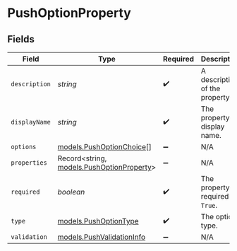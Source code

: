 # PushOptionProperty


## Fields

| Field                                                                        | Type                                                                         | Required                                                                     | Description                                                                  |
| ---------------------------------------------------------------------------- | ---------------------------------------------------------------------------- | ---------------------------------------------------------------------------- | ---------------------------------------------------------------------------- |
| `description`                                                                | *string*                                                                     | :heavy_check_mark:                                                           | A description of the property.                                               |
| `displayName`                                                                | *string*                                                                     | :heavy_check_mark:                                                           | The property's display name.                                                 |
| `options`                                                                    | [models.PushOptionChoice](../models/pushoptionchoice.md)[]                   | :heavy_minus_sign:                                                           | N/A                                                                          |
| `properties`                                                                 | Record<string, [models.PushOptionProperty](../models/pushoptionproperty.md)> | :heavy_minus_sign:                                                           | N/A                                                                          |
| `required`                                                                   | *boolean*                                                                    | :heavy_check_mark:                                                           | The property is required if `True`.                                          |
| `type`                                                                       | [models.PushOptionType](../models/pushoptiontype.md)                         | :heavy_check_mark:                                                           | The option type.                                                             |
| `validation`                                                                 | [models.PushValidationInfo](../models/pushvalidationinfo.md)                 | :heavy_minus_sign:                                                           | N/A                                                                          |